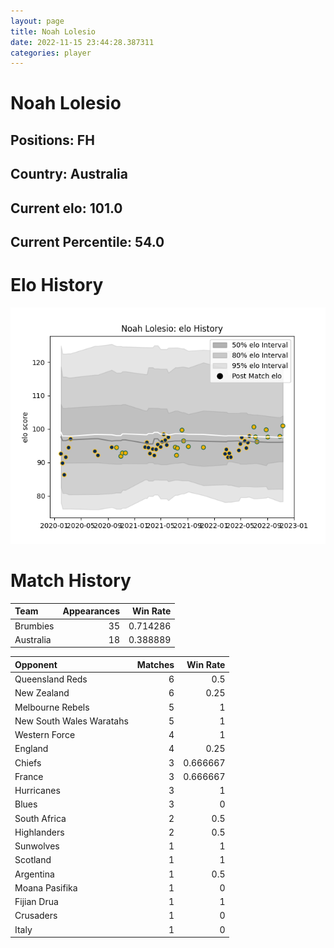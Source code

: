 ```yaml
---  
layout: page  
title: Noah Lolesio  
date: 2022-11-15 23:44:28.387311  
categories: player  
---
```

# Noah Lolesio

## Positions: FH

## Country: Australia

## Current elo: 101.0

## Current Percentile: 54.0

# Elo History


![elo history](history_NoahLolesio.png)
# Match History


| Team      |   Appearances |   Win Rate |
|:----------|--------------:|-----------:|
| Brumbies  |            35 |   0.714286 |
| Australia |            18 |   0.388889 |

| Opponent                 |   Matches |   Win Rate |
|:-------------------------|----------:|-----------:|
| Queensland Reds          |         6 |   0.5      |
| New Zealand              |         6 |   0.25     |
| Melbourne Rebels         |         5 |   1        |
| New South Wales Waratahs |         5 |   1        |
| Western Force            |         4 |   1        |
| England                  |         4 |   0.25     |
| Chiefs                   |         3 |   0.666667 |
| France                   |         3 |   0.666667 |
| Hurricanes               |         3 |   1        |
| Blues                    |         3 |   0        |
| South Africa             |         2 |   0.5      |
| Highlanders              |         2 |   0.5      |
| Sunwolves                |         1 |   1        |
| Scotland                 |         1 |   1        |
| Argentina                |         1 |   0.5      |
| Moana Pasifika           |         1 |   0        |
| Fijian Drua              |         1 |   1        |
| Crusaders                |         1 |   0        |
| Italy                    |         1 |   0        |